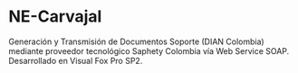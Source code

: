 # NE-Carvajal
Generación y Transmisión de Documentos Soporte (DIAN Colombia) mediante proveedor tecnológico Saphety Colombia vía Web Service SOAP. Desarrollado en Visual Fox Pro SP2.
